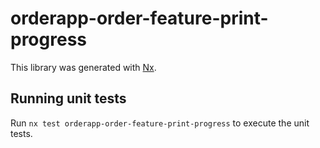 # orderapp-order-feature-print-progress

This library was generated with [Nx](https://nx.dev).

## Running unit tests

Run `nx test orderapp-order-feature-print-progress` to execute the unit tests.
